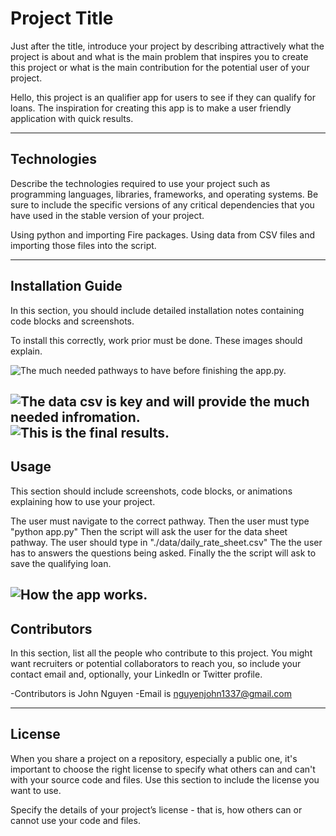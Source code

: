 # Project Title

Just after the title, introduce your project by describing attractively what the project is about and what is the main problem that inspires you to create this project or what is the main contribution for the potential user of your project.

Hello, this project is an qualifier app for users to see if they can qualify for loans. The inspiration for creating this app is to make a user friendly application with quick results.

---

## Technologies

Describe the technologies required to use your project such as programming languages, libraries, frameworks, and operating systems. Be sure to include the specific versions of any critical dependencies that you have used in the stable version of your project.

Using python and importing Fire packages. Using data from CSV files and importing those files into the script.

---

## Installation Guide

In this section, you should include detailed installation notes containing code blocks and screenshots.

To install this correctly, work prior must be done. These images should explain.

![The much needed pathways to have before finishing the app.py.](../../loan_qualifier_app/Module_2_Challenge/screenshots/pathways.png)

![The data csv is key and will provide the much needed infromation.](../../loan_qualifier_app/Module_2_Challenge/screenshots/data.png)
![This is the final results.](../../loan_qualifier_app/Module_2_Challenge/screenshots/finish_script.png)
---

## Usage

This section should include screenshots, code blocks, or animations explaining how to use your project.

The user must navigate to the correct pathway. Then the user must type "python app.py"
Then the script will ask the user for the data sheet pathway. The user should type in "./data/daily_rate_sheet.csv"
The the user has to answers the questions being asked.
Finally the the script will ask to save the qualifying loan.

![How the app works.](../../loan_qualifier_app/Module_2_Challenge/screenshots/finish_script.png)
---

## Contributors

In this section, list all the people who contribute to this project. You might want recruiters or potential collaborators to reach you, so include your contact email and, optionally, your LinkedIn or Twitter profile.

-Contributors is John Nguyen
-Email is nguyenjohn1337@gmail.com

---

## License

When you share a project on a repository, especially a public one, it's important to choose the right license to specify what others can and can't with your source code and files. Use this section to include the license you want to use.

Specify the details of your project’s license - that is, how others can or cannot use your code and files.